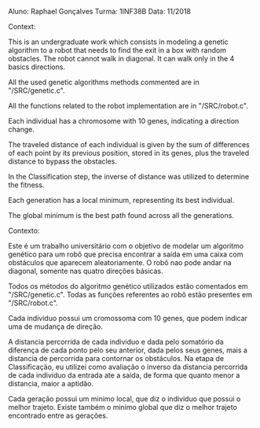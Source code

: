 Aluno: Raphael Gonçalves
Turma: 1INF38B
Data: 11/2018

Context:

This is an undergraduate work which consists in modeling a genetic algorithm to a robot that needs to find the exit in a box with random obstacles. The robot cannot walk in diagonal. It can walk only in the 4 basics directions.

All the used genetic algorithms methods commented are in "/SRC/genetic.c".

All the functions related to the robot implementation are in "/SRC/robot.c".

Each individual has a chromosome with 10 genes, indicating a direction change.

The traveled distance of each individual is given by the sum of differences of each point by its previous position, stored in its genes, plus the traveled distance to bypass the obstacles.

In the Classification step, the inverse of distance was utilized to determine the fitness.

Each generation has a local minimum, representing its best individual.

The global minimum is the best path found across all the generations.

Contexto:

Este é um trabalho universitário com o objetivo de modelar um algoritmo genético para um robô que precisa encontrar a saída em uma caixa com obstáculos que aparecem aleatoriamente. O robô nao pode andar na diagonal, somente nas quatro direções básicas.

Todos os métodos do algoritmo genético utilizados estão comentados em "/SRC/genetic.c".
Todas as funções referentes ao robô estão presentes em "/SRC/robot.c".

Cada individuo possui um cromossoma com 10 genes, que podem indicar uma de mudança de direção.

A distancia percorrida de cada individuo e dada pelo somatório da diferença de cada ponto pelo
seu anterior, dada pelos seus genes, mais a distancia de percorrida para contornar os
obstáculos.
Na etapa de Classificação, eu utilizei como avaliação o inverso da distancia
percorrida de cada individuo da entrada ate a saida, de forma que quanto menor a distancia,
maior a aptidão.

Cada geração possui um minimo local, que diz o individuo que possui o melhor trajeto.
Existe também o minimo global que diz o melhor trajeto encontrado entre as gerações.